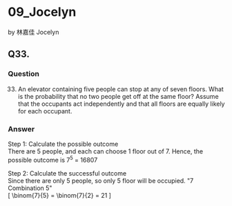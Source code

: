 # 09_Jocelyn

by 林嘉佳 Jocelyn

## Q33.

### Question

33. An elevator containing five people can stop at any of seven floors. What is the probability that no two people get off at the same floor? Assume that the occupants act independently and that all floors are equally likely for each occupant.

### Answer

Step 1: Calculate the possible outcome
<br> There are 5 people, and each can choose 1 floor out of 7. Hence, the possible outcome is 
$7^5$ = 16807

Step 2: Calculate the successful outcome
<br> Since there are only 5 people, so only 5 floor will be occupied. "7 Combination 5"
<br> 
\[ 
\binom{7}{5} = \binom{7}{2} = 21 
\]
